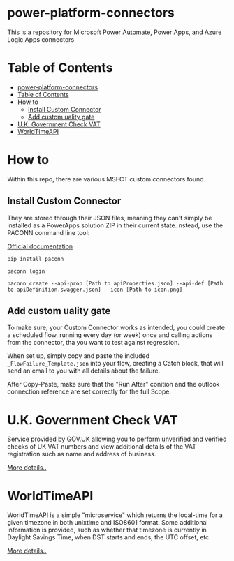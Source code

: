 # power-platform-connectors
This is a repository for Microsoft Power Automate, Power Apps, and Azure Logic Apps connectors

# Table of Contents

- [power-platform-connectors](#power-platform-connectors)
- [Table of Contents](#table-of-contents)
- [How to](#how-to)
  - [Install Custom Connector](#install-custom-connector)
  - [Add custom uality gate](#add-custom-uality-gate)
- [U.K. Government Check VAT](#uk-government-check-vat)
- [WorldTimeAPI](#worldtimeapi)

# How to

Within this repo, there are various MSFCT custom connectors found.

## Install Custom Connector

They are stored through their JSON files, meaning they can't simply be installed as a PowerApps solution ZIP in their current state.
nstead, use the PACONN command line tool:

[Official documentation](https://docs.microsoft.com/en-us/connectors/custom-connectors/paconn-cli)

```
pip install paconn

paconn login

paconn create --api-prop [Path to apiProperties.json] --api-def [Path to apiDefinition.swagger.json] --icon [Path to icon.png]
```

## Add custom uality gate

To make sure, your Custom Connector works as intended, you could create a scheduled flow, running every day (or week) once and calling actions from the connector, tha you want to test against regression.

When set up, simply copy and paste the included `_FlowFailure_Template.json` into your flow, creating a Catch block, that will send an email to you with all details about the failure.

After Copy-Paste, make sure that the "Run After" conition and the outlook connection reference are set correctly for the full Scope.

# U.K. Government Check VAT

Service provided by GOV.UK allowing you to perform unverified and verified checks of UK VAT numbers and view additional details of the VAT registration such as name and address of business.

[More details..](U.K.%20Government%20Check%20VAT/readme.md)

# WorldTimeAPI

WorldTimeAPI is a simple "microservice" which returns the local-time for a given timezone in both unixtime and ISO8601 format. Some additional information is provided, such as whether that timezone is currently in Daylight Savings Time, when DST starts and ends, the UTC offset, etc.

[More details..](WorldTime/readme.md)